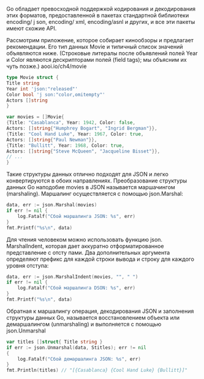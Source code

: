 Go обладает превосходной поддержкой кодирования и декодирования этих форматов, предоставленной в пакетах стандартной библиотеки encoding/ j son, encoding/ xml, encoding/asnl и других, и все эти пакеты имеют схожие API.

Рассмотрим приложение, которое собирает кинообзоры и предлагает рекомендации. Его тип данных Movie и типичный список значений объявляются ниже. (Строковые литералы после объявлений полей Year и Color являются дескрипторами полей (field tags); мы объясним их чуть позже.)
aooi.io/ch4/movie 
```go
type Movie struct {
Title string
Year int 'json:"released"'
Color bool 'j son:"color,omitempty"'
Actors []string
}
```
```go
var movies = []Movie{
{Title: "Casablanca", Year: 1942, Color: false,
Actors: []string{"Humphrey Bogart", "Ingrid Bergman"}},
{Title: "Cool Hand Luke", Year: 1967, Color: true,
Actors: []string{"Paul Newman"}},
{Title: "Bullitt", Year: 1968, Color: true,
Actors: []string{"Steve McQueen", "Jacqueline Bisset"}},
// ...
}
```

Такие структуры данных отлично подходят для JSON и легко конвертируются в обоих направлениях. Преобразование структуры данных Go наподобие movies в JSON называется маршачингом (marshaling). Маршалинг осуществляется с помощью json.Marshal:

```go
data, err := json.Marshal(movies) 
if err != nil {
    log.Fatalf("Сбой маршалинга JSON: %s", err)
}
fmt.Printf("%s\n", data)
```


Для чтения человеком можно использовать функцию json. Marshallndent, которая дает аккуратно отформатированное представление с отсту
пами. Два дополнительных аргумента определяют префикс для каждой строки вывода и строку для каждого уровня отступа:
```go
data, err := json.MarshalIndent(movies, "", " ") 
if err != nil {
    log.Fatalf("Сбой маршалинга DSON: %s", err)
}
fmt.Printf("%s\n", data)
```

Обратная к маршалингу операция, декодирования JSON и заполнения структуры данных Go, называется восстановлением объекта или демаршалингом (unmarshaling) и выполняется с помощью json.Unmarshal
```go
var titles []struct{ Title string } 
if err := json.Unmarshal(data, Stitles); err != nil 
{ 
	log.Fatalf("Сбой демаршалинга JSON: %s", err)
}
fmt.Println(titles) // "[{Casablanca} {Cool Hand Luke} {Bullitt}]"
```